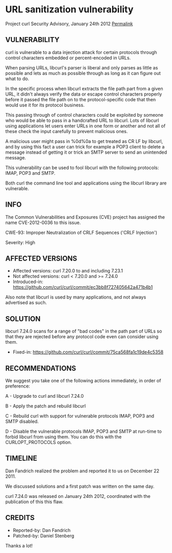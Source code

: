 URL sanitization vulnerability
==============================

Project curl Security Advisory, January 24th 2012
[Permalink](https://curl.se/docs/security.html)

VULNERABILITY
-------------

curl is vulnerable to a data injection attack for certain protocols through
control characters embedded or percent-encoded in URLs.

When parsing URLs, libcurl's parser is liberal and only parses as little as
possible and lets as much as possible through as long as it can figure out
what to do.

In the specific process when libcurl extracts the file path part from a
given URL, it didn't always verify the data or escape control characters
properly before it passed the file path on to the protocol-specific code
that then would use it for its protocol business.

This passing through of control characters could be exploited by someone who
would be able to pass in a handcrafted URL to libcurl. Lots of libcurl
using applications let users enter URLs in one form or another and not all
of these check the input carefully to prevent malicious ones.

A malicious user might pass in %0d%0a to get treated as CR LF by libcurl,
and by using this fact a user can trick for example a POP3 client to delete
a message instead of getting it or trick an SMTP server to send an
unintended message.

This vulnerability can be used to fool libcurl with the following protocols:
IMAP, POP3 and SMTP.

Both curl the command line tool and applications using the libcurl library
are vulnerable.

INFO
----

The Common Vulnerabilities and Exposures (CVE) project has assigned the name
CVE-2012-0036 to this issue.

CWE-93: Improper Neutralization of CRLF Sequences ('CRLF Injection')

Severity: High

AFFECTED VERSIONS
-----------------

- Affected versions: curl 7.20.0 to and including 7.23.1
- Not affected versions: curl < 7.20.0 and >= 7.24.0
- Introduced-in: https://github.com/curl/curl/commit/ec3bb8f727405642a471b4b1

Also note that libcurl is used by many applications, and not always
advertised as such.

SOLUTION
--------

libcurl 7.24.0 scans for a range of "bad codes" in the path part of URLs so
that they are rejected before any protocol code even can consider using
them.

- Fixed-in: https://github.com/curl/curl/commit/75ca568fa1c19de4c5358

RECOMMENDATIONS
---------------

  We suggest you take one of the following actions immediately, in order of
  preference:

  A - Upgrade to curl and libcurl 7.24.0

  B - Apply the patch and rebuild libcurl

  C - Rebuild curl with support for vulnerable protocols IMAP, POP3 and SMTP
      disabled.

  D - Disable the vulnerable protocols IMAP, POP3 and SMTP at run-time to
      forbid libcurl from using them. You can do this with the
      CURLOPT_PROTOCOLS option.

TIMELINE
---------

  Dan Fandrich realized the problem and reported it to us on December 22 2011.

  We discussed solutions and a first patch was written on the same day.

  curl 7.24.0 was released on January 24th 2012, coordinated with the
  publication of this this flaw.

CREDITS
-------

- Reported-by: Dan Fandrich
- Patched-by: Daniel Stenberg

Thanks a lot!
